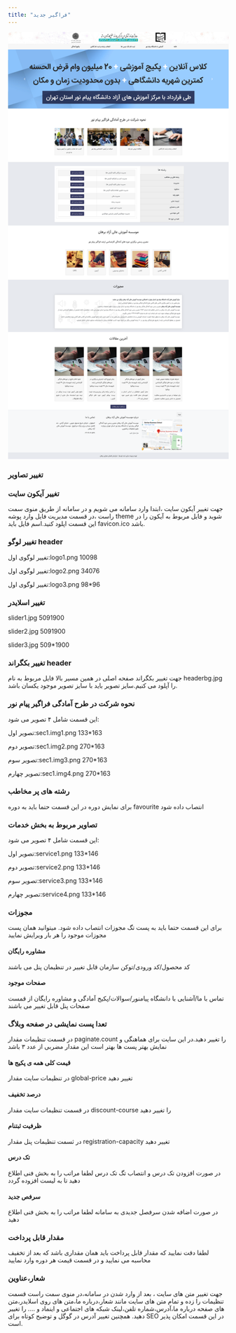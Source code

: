 ```yaml
---
title: "فراگیر جدید"
---
```

![](pnuacn.png)
### تغییر تصاویر

### تغییر آیکون سایت

جهت تغییر آیکون سایت ،ابتدا وارد سامانه می شویم و در سامانه از طریق منوی سمت راست ،در قسمت مدیریت فایل وارد پوشه theme شوید و فایل مربوط به آیکون را در این قسمت اپلود کنید.اسم فایل باید favicon.ico باشد.


### تغییر لوگو header
تغییر لوگوی اول:logo1.png 10098

تغییر لوگوی اول:logo2.png 34076

تغییر لوگوی اول:logo3.png 98*96

### تغییر اسلایدر
slider1.jpg 5091900

slider2.jpg 5091900

slider3.jpg 509*1900

### تغییر بکگراند header

جهت تغییر بکگراند صفحه اصلی در همین مسیر بالا فایل مربوط به نام headerbg.jpg را آپلود می کنیم.سایز تصویر باید با سایز تصویر موجود یکسان باشد.

### نحوه شرکت در طرح آمادگی فراگیر پیام نور
این قسمت شامل ۴ تصویر می شود:

تصویر اول:sec1.img1.png 133*163

تصویر دوم:sec1.img2.png 270*163

تصویر سوم:sec1.img3.png 270*163

تصویر چهارم:sec1.img4.png 270*163

### رشته های پر مخاطب

برای نمایش دوره در این قسمت حتما باید به دوره
favourite
انتصاب داده شود

### تصاویر مربوط  به بخش خدمات
این قسمت شامل ۴ تصویر می شود:

تصویر اول:service1.png 133*146

تصویر دوم:service2.png 133*146

تصویر سوم:service3.png 133*146

تصویر چهارم:service4.png 133*146


### مجوزات
برای این قسمت حتما باید به پست تگ مجوزات انتصاب داده شود. میتوانید همان پست مجوزات موجود را هر بار ویرایش نمایید
#### مشاوره رایگان
کد محصول/کد ورودی/توکن سازمان قابل تغییر در تنظیمان پنل می باشند
#### صفحات موجود
تماس با ما/آشنایی با دانشگاه پیامنور/سوالات/پکیج آمادگی و مشاوره رایگان از قمست صفحات پنل قابل تغییر می باشند

### تعدا پست نمایشی در صفحه وبلاگ
در قسمت تنظیمات مقدار paginate.count  را تغییر دهید.در این سایت برای هماهنگی و نمایش بهتر پست ها بهتر است این مقدار مضربی از عدد ۳ باشد

#### قیمت کلی همه ی پکیج ها
در تنظیمات سایت  مقدار global-price تغییر دهید

#### درصد تخفیف
در قسمت تنظیمات سایت مقدار discount-course را تغییر دهید
#### ظرفیت ثبتنام
در ثسمت تنظیمات پنل  مقدار registration-capacity تغییر دهید
#### تک درس
در صورت افزودن تک درس و انتصاب تگ تک درس لطفا مراتب را به بخش فنی اطلاع دهید تا به لیست افزوده گردد
#### سرفص جدید
در صورت اضافه شدن سرفصل جدیدی به سامانه لطفا مراتب را به بخش فنی اطلاع دهید


### مقدار قابل پرداخت
لطفا دقت نمایید که مقدار قابل پرداخت باید همان مقداری باشد که بعد از تخفیف محاسبه می نمایید و در قسمت قیمت هر دوره وارد نمایید

### شعار،عناوین

جهت تغییر متن های سایت ، بعد از وارد شدن در سامانه،در منوی سمت راست قسمت تنظیمات را زده و تمام متن های سایت مانند شعار،درباره ما،متن های روی اسلایدر،متن های صفحه درباره ما،آدرس،شماره تلفن،لینک شبکه های اجتماعی و اینماد و .... را تغییر دهید.
همچنین تغییر آدرس در گوگل  و توضیح کوتاه برای SEO در این قسمت امکان پذیر است.

